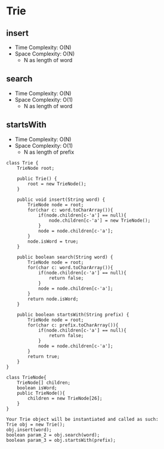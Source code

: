 # Trie
## insert
* Time Complexity: O(N)
* Space Complexity: O(N)
	* N as length of word 
## search
* Time Complexity: O(N)
* Space Complexity: O(1)
	* N as length of word
## startsWith
* Time Complexity: O(N)
* Space Complexity: O(1)
	* N as length of prefix
```
class Trie {
    TrieNode root;

    public Trie() {
        root = new TrieNode();    
    }
    
    public void insert(String word) {
        TrieNode node = root;
        for(char c: word.toCharArray()){
            if(node.children[c-'a'] == null){
                node.children[c-'a'] = new TrieNode();
            }
            node = node.children[c-'a'];
        }
        node.isWord = true;
    }
    
    public boolean search(String word) {
        TrieNode node = root;
        for(char c: word.toCharArray()){
            if(node.children[c-'a'] == null){
                return false;
            }
            node = node.children[c-'a'];
        }
        return node.isWord;
    }
    
    public boolean startsWith(String prefix) {
        TrieNode node = root;
        for(char c: prefix.toCharArray()){
            if(node.children[c-'a'] == null){
                return false;
            }
            node = node.children[c-'a'];
        }
        return true;
    }
}

class TrieNode{
    TrieNode[] children;
    boolean isWord;
    public TrieNode(){
        children = new TrieNode[26];
    }
}

```
```
Your Trie object will be instantiated and called as such:
Trie obj = new Trie();
obj.insert(word);
boolean param_2 = obj.search(word);
boolean param_3 = obj.startsWith(prefix);
```